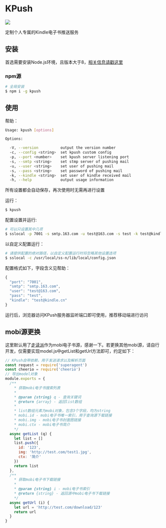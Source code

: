 # KPush

[![](https://img.shields.io/npm/v/kpush.svg)](https://www.npmjs.com/package/kpush)

定制个人专属的Kindle电子书推送服务

## 安装

首选需要安装Node.js环境，且版本大于8，[相关信息请戳这里](https://nodejs.org/en/download/current/)

### npm源

```bash
# 全局安装
$ npm i -g kpush
```

## 使用

帮助：

```bash
Usage: kpush [options]

Options:

  -V, --version          output the version number
  -c, --config <string>  set kpush custom config
  -p, --port <number>    set kpush server listening port
  -s, --smtp <string>    set stmp server of pushing mail
  -u, --user <string>    set user of pushing mail
  -s, --pass <string>    set password of pushing mail
  -k, --kindle <string>  set user of kindle received mail
  -h, --help             output usage information
```

所有设置都会自动保存，再次使用时无需再进行设置

运行：

```bash
$ kpush
```

配置设置并运行:

```bash
# 可以只设置其中几项
$ sslocal -p 7001 -s smtp.163.com -u test@163.com -s test -k test@kindle.cn
```

以自定义配置运行：

```bash
# 请提供配置的绝对路径，以自定义配置运行时将忽略其他设置选项
$ sslocal -c /usr/local/ss-n/lib/local/config.json
```

配置格式如下，字段含义见帮助：

```js
{
  "port": "7001",
  "smtp": "smtp.163.com",
  "user": "test@163.com",
  "pass": "test",
  "kindle": "test@kindle.cn"
}
```

运行后，浏览器访问KPush服务器监听端口即可使用，推荐移动端进行访问

## mobi源更换

这里默认用了[走读派](http://www.zoudupai.com/)作为mobi电子书源，感谢一下。若更换其他mobi源，请自行开发，仅需要实现model.js中getList和getUrl方法即可，约定如下：

```js
// KPush自带依赖，用于发送请求以及解析页面
const request = require('superagent')
const cheerio = require('cheerio')
// 导出model对象
module.exports = {
  /**
    * 获取mobi电子书搜索列表
    * 
    * @param {string} q - 查询关键词
    * @return {array} - 返回list数组
    * 
    * list数组元素为mobi对象，包含3个字段，均为string
    * mobi.id - mobi电子书唯一索引，用于查询源下载链接
    * mobi.img - mobi电子书封面图链接
    * mobi.ctx - mobi电子书简介
    */
  async getList (q) {
    let list = []
    list.push({
      id: '123',
      img: 'http://test.com/test1.jpg',
      ctx: '简介'
    })
    return list
  },
  /**
    * 获取mobi电子书下载链接
    * 
    * @param {string} i - mobi电子书索引
    * @return {string} - 返回源中mobi电子书下载链接
    */
  async getUrl (i) {
    let url = 'http://test.com/download/123'
    return url
  }
}
```